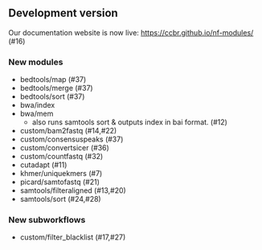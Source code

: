 ## Development version

Our documentation website is now live: <https://ccbr.github.io/nf-modules/> (#16)

### New modules

- bedtools/map (#37)
- bedtools/merge (#37)
- bedtools/sort (#37)
- bwa/index
- bwa/mem
  - also runs samtools sort & outputs index in bai format. (#12)
- custom/bam2fastq (#14,#22)
- custom/consensuspeaks (#37)
- custom/convertsicer (#36)
- custom/countfastq (#32)
- cutadapt (#11)
- khmer/uniquekmers (#7)
- picard/samtofastq (#21)
- samtools/filteraligned (#13,#20)
- samtools/sort (#24,#28)

### New subworkflows

- custom/filter_blacklist (#17,#27)
